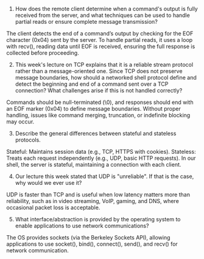 1. How does the remote client determine when a command's output is fully received from the server, and what techniques can be used to handle partial reads or ensure complete message transmission?

The client detects the end of a command’s output by checking for the EOF character (0x04) sent by the server. To handle partial reads, it uses a loop with recv(), reading data until EOF is received, ensuring the full response is collected before proceeding.


2. This week's lecture on TCP explains that it is a reliable stream protocol rather than a message-oriented one. Since TCP does not preserve message boundaries, how should a networked shell protocol define and detect the beginning and end of a command sent over a TCP connection? What challenges arise if this is not handled correctly?

Commands should be null-terminated (\0), and responses should end with an EOF marker (0x04) to define message boundaries. Without proper handling, issues like command merging, truncation, or indefinite blocking may occur.

3. Describe the general differences between stateful and stateless protocols.

Stateful: Maintains session data (e.g., TCP, HTTPS with cookies).
Stateless: Treats each request independently (e.g., UDP, basic HTTP requests).
In our shell, the server is stateful, maintaining a connection with each client.

4. Our lecture this week stated that UDP is "unreliable". If that is the case, why would we ever use it?

UDP is faster than TCP and is useful when low latency matters more than reliability, such as in video streaming, VoIP, gaming, and DNS, where occasional packet loss is acceptable.


5. What interface/abstraction is provided by the operating system to enable applications to use network communications?

The OS provides sockets (via the Berkeley Sockets API), allowing applications to use socket(), bind(), connect(), send(), and recv() for network communication.